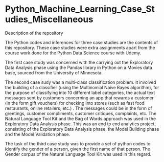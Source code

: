 # Python_Machine_Learning_Case_Studies_Miscellaneous

Description of the repository

The Python codes and inferences for three case studies are the contents of this repository. These case studies were extra assignments apart from the course work done for the Python Data Science course with Udemy.

The first case study was concerned with the carrying out the Exploratory Data Analysis phase using the Pandas library in Python on a Movies data base, sourced from the University of Minnesota.

The second case sudy was a multi-class classification problem. It involved the building of a classifier (using the Multinomial Naive Bayes algorithm), for the purpose of classifying into 10 different label categories, the actual text messages sent by customers concerning an app that rewards a customer (in the form gift vouchers) for checking into stores (such as fast food restaurants, online retailers, etc.) . The messages could be in the form of greetings, customer compliments, customer critiques, complaints, etc. The Natural Language Tool Kit and the Bag of Words approach was used in the Exploratory Data Analysis phase. This was an end to end analytics project, consisting of the Exploratory Data Analysis phase, the Model Building phase and the Model Validation phase. 

The task of the third case study was to provide a set of python codes to identify the gender of a person, given the first name of that person. The Gender corpus of the Natural Language Tool Kit was used in this regard. 
